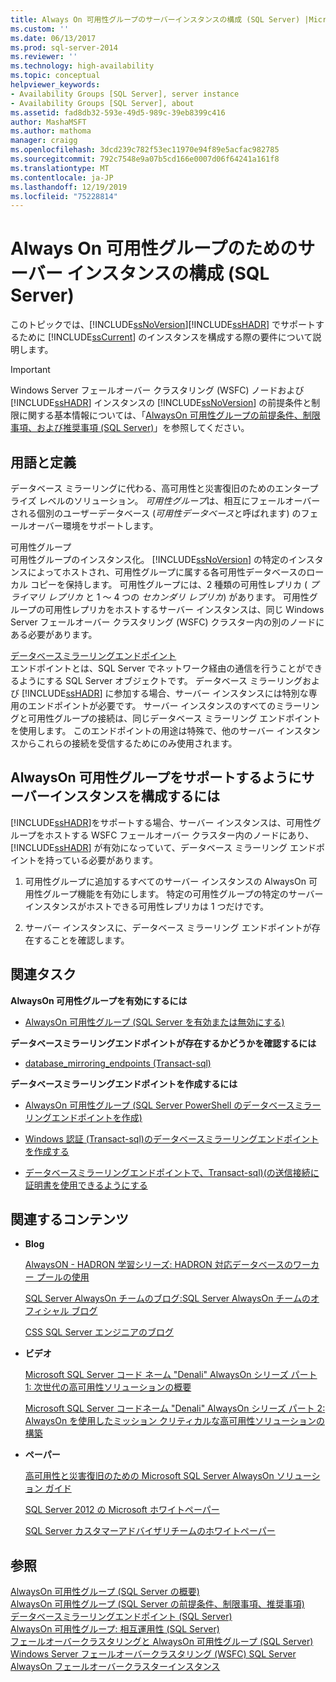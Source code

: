 ```yaml
---
title: Always On 可用性グループのサーバーインスタンスの構成 (SQL Server) |Microsoft Docs
ms.custom: ''
ms.date: 06/13/2017
ms.prod: sql-server-2014
ms.reviewer: ''
ms.technology: high-availability
ms.topic: conceptual
helpviewer_keywords:
- Availability Groups [SQL Server], server instance
- Availability Groups [SQL Server], about
ms.assetid: fad8db32-593e-49d5-989c-39eb8399c416
author: MashaMSFT
ms.author: mathoma
manager: craigg
ms.openlocfilehash: 3dcd239c782f53ec11970e94f89e5acfac982785
ms.sourcegitcommit: 792c7548e9a07b5cd166e0007d06f64241a161f8
ms.translationtype: MT
ms.contentlocale: ja-JP
ms.lasthandoff: 12/19/2019
ms.locfileid: "75228814"
---
```

# <a name="configuration-of-a-server-instance-for-always-on-availability-groups-sql-server"></a>Always On 可用性グループのためのサーバー インスタンスの構成 (SQL Server)
  このトピックでは、[!INCLUDE[ssNoVersion](../../../includes/ssnoversion-md.md)][!INCLUDE[ssHADR](../../../includes/sshadr-md.md)] でサポートするために [!INCLUDE[ssCurrent](../../../includes/sscurrent-md.md)] のインスタンスを構成する際の要件について説明します。  
  
> [!IMPORTANT]  
>  Windows Server フェールオーバー クラスタリング (WSFC) ノードおよび [!INCLUDE[ssHADR](../../../includes/sshadr-md.md)] インスタンスの [!INCLUDE[ssNoVersion](../../../includes/ssnoversion-md.md)] の前提条件と制限に関する基本情報については、「[AlwaysOn 可用性グループの前提条件、制限事項、および推奨事項 &#40;SQL Server&#41;](prereqs-restrictions-recommendations-always-on-availability.md)」を参照してください。  
  
 
  
##  <a name="TermsAndDefinitions"></a>用語と定義  
  
 データベース ミラーリングに代わる、高可用性と災害復旧のためのエンタープライズ レベルのソリューション。 *可用性グループ*は、相互にフェールオーバーされる個別のユーザーデータベース (*可用性データベース*と呼ばれます) のフェールオーバー環境をサポートします。  
  
 可用性グループ  
 可用性グループのインスタンス化。 [!INCLUDE[ssNoVersion](../../../includes/ssnoversion-md.md)] の特定のインスタンスによってホストされ、可用性グループに属する各可用性データベースのローカル コピーを保持します。 可用性グループには、2 種類の可用性レプリカ ( *プライマリ レプリカ* と 1 ～ 4 つの *セカンダリ レプリカ*) があります。 可用性グループの可用性レプリカをホストするサーバー インスタンスは、同じ Windows Server フェールオーバー クラスタリング (WSFC) クラスター内の別のノードにある必要があります。  
  
 [データベースミラーリングエンドポイント](../../database-mirroring/the-database-mirroring-endpoint-sql-server.md)  
 エンドポイントとは、SQL Server でネットワーク経由の通信を行うことができるようにする SQL Server オブジェクトです。 データベース ミラーリングおよび [!INCLUDE[ssHADR](../../../includes/sshadr-md.md)] に参加する場合、サーバー インスタンスには特別な専用のエンドポイントが必要です。 サーバー インスタンスのすべてのミラーリングと可用性グループの接続は、同じデータベース ミラーリング エンドポイントを使用します。 このエンドポイントの用途は特殊で、他のサーバー インスタンスからこれらの接続を受信するためにのみ使用されます。  
  
##  <a name="ConfigSI"></a>AlwaysOn 可用性グループをサポートするようにサーバーインスタンスを構成するには  
 
  [!INCLUDE[ssHADR](../../../includes/sshadr-md.md)]をサポートする場合、サーバー インスタンスは、可用性グループをホストする WSFC フェールオーバー クラスター内のノードにあり、 [!INCLUDE[ssHADR](../../../includes/sshadr-md.md)] が有効になっていて、データベース ミラーリング エンドポイントを持っている必要があります。  
  
1.  可用性グループに追加するすべてのサーバー インスタンスの AlwaysOn 可用性グループ機能を有効にします。 特定の可用性グループの特定のサーバー インスタンスがホストできる可用性レプリカは 1 つだけです。  
  
2.  サーバー インスタンスに、データベース ミラーリング エンドポイントが存在することを確認します。  
  
##  <a name="RelatedTasks"></a>関連タスク  
 **AlwaysOn 可用性グループを有効にするには**  
  
-   [AlwaysOn 可用性グループ &#40;SQL Server を有効または無効にする&#41;](enable-and-disable-always-on-availability-groups-sql-server.md)  
  
 **データベースミラーリングエンドポイントが存在するかどうかを確認するには**  
  
-   [database_mirroring_endpoints &#40;Transact-sql&#41;](/sql/relational-databases/system-catalog-views/sys-database-mirroring-endpoints-transact-sql)  
  
 **データベースミラーリングエンドポイントを作成するには**  
  
-   [AlwaysOn 可用性グループ &#40;SQL Server PowerShell のデータベースミラーリングエンドポイントを作成&#41;](database-mirroring-always-on-availability-groups-powershell.md)  
  
-   [Windows 認証 &#40;Transact-sql&#41;のデータベースミラーリングエンドポイントを作成する](../../database-mirroring/create-a-database-mirroring-endpoint-for-windows-authentication-transact-sql.md)  
  
-   [データベースミラーリングエンドポイントで、Transact-sql&#41;&#40;の送信接続に証明書を使用できるようにする](../../database-mirroring/database-mirroring-use-certificates-for-outbound-connections.md)  
  
##  <a name="RelatedContent"></a>関連するコンテンツ  
  
-   **Blog**  
  
     [AlwaysON - HADRON 学習シリーズ: HADRON 対応データベースのワーカー プールの使用](https://blogs.msdn.com/b/psssql/archive/2012/05/17/alwayson-hadron-learning-series-worker-pool-usage-for-hadron-enabled-databases.aspx)  
  
     [SQL Server AlwaysOn チームのブログ:SQL Server AlwaysOn チームのオフィシャル ブログ](https://blogs.msdn.com/b/sqlalwayson/)  
  
     [CSS SQL Server エンジニアのブログ](https://blogs.msdn.com/b/psssql/)  
  
-   **ビデオ**  
  
     [Microsoft SQL Server コード ネーム "Denali" AlwaysOn シリーズ パート 1: 次世代の高可用性ソリューションの概要](https://channel9.msdn.com/Events/TechEd/NorthAmerica/2011/DBI302)  
  
     [Microsoft SQL Server コードネーム "Denali" AlwaysOn シリーズ パート 2: AlwaysOn を使用したミッション クリティカルな高可用性ソリューションの構築](https://channel9.msdn.com/Events/TechEd/NorthAmerica/2011/DBI404)  
  
-   **ペーパー**  
  
     [高可用性と災害復旧のための Microsoft SQL Server AlwaysOn ソリューション ガイド](https://go.microsoft.com/fwlink/?LinkId=227600)  
  
     [SQL Server 2012 の Microsoft ホワイトペーパー](https://msdn.microsoft.com/library/hh403491.aspx)  
  
     [SQL Server カスタマーアドバイザリチームのホワイトペーパー](http://sqlcat.com/)  
  
## <a name="see-also"></a>参照  
 [AlwaysOn 可用性グループ &#40;SQL Server の概要&#41;](overview-of-always-on-availability-groups-sql-server.md)   
 [AlwaysOn 可用性グループ &#40;SQL Server の前提条件、制限事項、推奨事項&#41;](prereqs-restrictions-recommendations-always-on-availability.md)   
 [データベースミラーリングエンドポイント &#40;SQL Server&#41;](../../database-mirroring/the-database-mirroring-endpoint-sql-server.md)   
 [AlwaysOn 可用性グループ: 相互運用性 (SQL Server)](always-on-availability-groups-interoperability-sql-server.md)   
 [フェールオーバークラスタリングと AlwaysOn 可用性グループ &#40;SQL Server&#41;](failover-clustering-and-always-on-availability-groups-sql-server.md)   
 [Windows Server フェールオーバークラスタリング &#40;WSFC&#41; SQL Server](../../../sql-server/failover-clusters/windows/windows-server-failover-clustering-wsfc-with-sql-server.md)   
 [AlwaysOn フェールオーバークラスターインスタンス](../../../sql-server/failover-clusters/windows/always-on-failover-cluster-instances-sql-server.md)  
  
